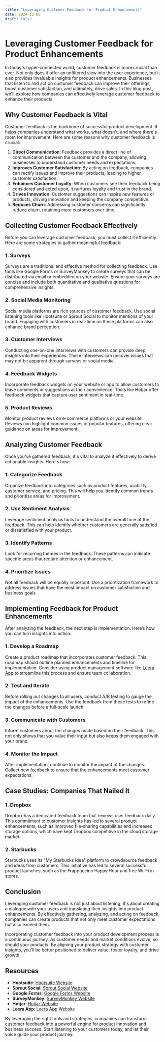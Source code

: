 ```yaml
---
title: "Leveraging Customer Feedback for Product Enhancements"
date: 2024-12-05
draft: false
---
```

# Leveraging Customer Feedback for Product Enhancements

In today's hyper-connected world, customer feedback is more crucial than ever. Not only does it offer an unfiltered view into the user experience, but it also provides invaluable insights for product enhancements. Businesses that listen to and act on customer feedback can improve their offerings, boost customer satisfaction, and ultimately, drive sales. In this blog post, we'll explore how companies can effectively leverage customer feedback to enhance their products.

## Why Customer Feedback is Vital

Customer feedback is the backbone of successful product development. It helps companies understand what works, what doesn't, and where there's room for improvement. Here are some reasons why customer feedback is crucial:

1. **Direct Communication**: Feedback provides a direct line of communication between the customer and the company, allowing businesses to understand customer needs and expectations.
2. **Improves Customer Satisfaction**: By acting on feedback, companies can rectify issues and improve their products, leading to higher customer satisfaction.
3. **Enhances Customer Loyalty**: When customers see their feedback being considered and acted upon, it nurtures loyalty and trust in the brand.
4. **Drives Innovation**: Customer suggestions can inspire new features or products, driving innovation and keeping the company competitive.
5. **Reduces Churn**: Addressing customer concerns can significantly reduce churn, retaining more customers over time.

## Collecting Customer Feedback Effectively

Before you can leverage customer feedback, you must collect it efficiently. Here are some strategies to gather meaningful feedback:

### 1. Surveys

Surveys are a traditional and effective method for collecting feedback. Use tools like Google Forms or SurveyMonkey to create surveys that can be distributed via email or embedded on your website. Ensure your surveys are concise and include both quantitative and qualitative questions for comprehensive insights.

### 2. Social Media Monitoring

Social media platforms are rich sources of customer feedback. Use social listening tools like Hootsuite or Sprout Social to monitor mentions of your brand. Engaging with customers in real-time on these platforms can also enhance brand perception.

### 3. Customer Interviews

Conducting one-on-one interviews with customers can provide deep insights into their experiences. These interviews can uncover issues that may not be apparent through surveys or social media.

### 4. Feedback Widgets

Incorporate feedback widgets on your website or app to allow customers to leave comments or suggestions at their convenience. Tools like Hotjar offer feedback widgets that capture user sentiment in real-time.

### 5. Product Reviews

Monitor product reviews on e-commerce platforms or your website. Reviews can highlight common issues or popular features, offering clear guidance on areas for improvement.

## Analyzing Customer Feedback

Once you've gathered feedback, it's vital to analyze it effectively to derive actionable insights. Here's how:

### 1. Categorize Feedback

Organize feedback into categories such as product features, usability, customer service, and pricing. This will help you identify common trends and prioritize areas for improvement.

### 2. Use Sentiment Analysis

Leverage sentiment analysis tools to understand the overall tone of the feedback. This can help identify whether customers are generally satisfied or dissatisfied with your product.

### 3. Identify Patterns

Look for recurring themes in the feedback. These patterns can indicate specific areas that require attention or enhancement.

### 4. Prioritize Issues

Not all feedback will be equally important. Use a prioritization framework to address issues that have the most impact on customer satisfaction and business goals.

## Implementing Feedback for Product Enhancements

After analyzing the feedback, the next step is implementation. Here’s how you can turn insights into action:

### 1. Develop a Roadmap

Create a product roadmap that incorporates customer feedback. This roadmap should outline planned enhancements and timeline for implementation. Consider using product management software like [Leera App](https://leera.app) to streamline this process and ensure team collaboration.

### 2. Test and Iterate

Before rolling out changes to all users, conduct A/B testing to gauge the impact of the enhancements. Use the feedback from these tests to refine the changes before a full-scale launch.

### 3. Communicate with Customers

Inform customers about the changes made based on their feedback. This not only shows that you value their input but also keeps them engaged with your brand.

### 4. Monitor the Impact

After implementation, continue to monitor the impact of the changes. Collect new feedback to ensure that the enhancements meet customer expectations.

## Case Studies: Companies That Nailed It

### 1. Dropbox

Dropbox has a dedicated feedback team that reviews user feedback daily. This commitment to customer insights has led to several product enhancements, such as improved file-sharing capabilities and increased storage options, which have kept Dropbox competitive in the cloud storage market.

### 2. Starbucks

Starbucks uses its "My Starbucks Idea" platform to crowdsource feedback and ideas from customers. This initiative has led to several successful product launches, such as the Frappuccino Happy Hour and free Wi-Fi in stores.

## Conclusion

Leveraging customer feedback is not just about listening; it's about creating a dialogue with your users and translating their insights into product enhancements. By effectively gathering, analyzing, and acting on feedback, companies can create products that not only meet customer expectations but also exceed them.

Incorporating customer feedback into your product development process is a continuous journey. As customer needs and market conditions evolve, so should your products. By aligning your product strategy with customer insights, you'll be better positioned to deliver value, foster loyalty, and drive growth.

## Resources

- **Hootsuite**: [Hootsuite Website](https://hootsuite.com)
- **Sprout Social**: [Sprout Social Website](https://sproutsocial.com)
- **Google Forms**: [Google Forms Website](https://forms.google.com)
- **SurveyMonkey**: [SurveyMonkey Website](https://www.surveymonkey.com)
- **Hotjar**: [Hotjar Website](https://www.hotjar.com)
- **Leera App**: [Leera App Website](https://leera.app)

By leveraging the right tools and strategies, companies can transform customer feedback into a powerful engine for product innovation and business success. Start listening to your customers today, and let their voice guide your product journey.